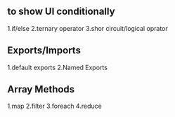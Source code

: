 ## to show UI conditionally

1.if/else
2.ternary operator
3.shor circuit/logical oprator

## Exports/Imports

1.default exports 
2.Named Exports

## Array Methods

1.map
2.filter
3.foreach
4.reduce